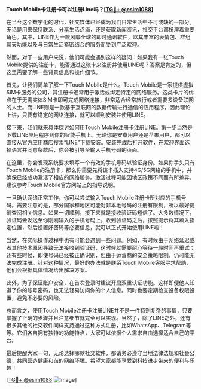 **Touch Mobile卡注册卡可以注册Line吗？[[TG💪+ @esim1088](https://t.me/s/esim1088)]**

在当今这个数字化的时代，社交媒体已经成为我们日常生活中不可或缺的一部分。无论是用来保持联系、分享生活点滴，还是获取新闻资讯，社交平台都扮演着重要角色。其中，LINE作为一款风靡全球的即时通讯软件，以其丰富的表情包、群组聊天功能以及与日常生活紧密结合的服务而受到广泛欢迎。

然而，对于一些用户来说，他们可能会遇到这样的疑问：如果我有一张Touch Mobile提供的注册卡，能否通过这张卡来注册并使用LINE呢？答案是肯定的，但这里需要了解一些背景信息和操作细节。

首先，让我们简单了解一下Touch Mobile是什么。Touch Mobile是一家提供虚拟SIM卡服务的公司，其注册卡通常用于激活或绑定特定的网络服务。这类卡片的优点在于无需实体SIM卡即可完成网络连接，非常适合经常旅行或者需要多设备联网的人士。而LINE则是一款基于互联网的数据传输进行通信的应用程序，因此理论上讲，只要有稳定的网络连接，就可以顺利安装并使用LINE。

接下来，我们就来具体探讨如何用Touch Mobile注册卡注册LINE。第一步当然是下载LINE应用程序到你的智能手机上。无论你是安卓用户还是苹果用户，都可以直接从官方应用商店搜索“LINE”下载安装。安装完成后打开软件，在欢迎界面选择语言并同意条款后，你会被引导至输入手机号码的页面。

在这里，你会发现系统要求填写一个有效的手机号码以验证身份。如果你手头只有Touch Mobile的注册卡，那么你需要先将该卡插入支持4G/5G网络的手机中，并确保已经成功激活了相应的网络服务。激活过程可能因地区政策不同而有所差异，建议参考Touch Mobile官方网站上的指导说明。

一旦确认网络正常工作，你可以尝试输入Touch Mobile注册卡所对应的手机号码。需要注意的是，部分国家和地区可能对非本地号码的注册有限制，所以最好提前查阅相关信息。如果一切顺利，接下来就是接收验证码短信了。大多数情况下，验证码会发送至你刚刚输入的手机号码上。收到验证码之后，按照提示将其填入指定位置，然后设置好密码等必要信息，就可以正式开始使用LINE啦！

当然，在实际操作过程中也有可能会遇到一些问题。例如，有时候由于网络延迟或者其他技术原因导致无法接收到验证码，这时候就需要耐心等待一段时间再重试；还有些时候，即使号码已经被正确识别，但由于运营商的安全策略限制，仍可能无法完成注册。针对这种情况，最好的办法就是联系Touch Mobile客服寻求帮助，他们会根据具体情况给出解决方案。

此外，为了保证账户安全，在首次登录时建议开启双重认证功能。这样即便他人知道了你的账号密码，也无法轻易访问你的个人信息。同时也要定期检查设备权限设置，避免不必要的风险。

总而言之，使用Touch Mobile注册卡注册LINE并不是一件特别复杂的事情，只要掌握了正确的步骤并且注意细节就完全可以实现。当然了，除了LINE之外，还有很多其他的社交软件同样支持通过这种方式注册，比如WhatsApp、Telegram等等。它们各自拥有独特的功能特点，大家可以依据个人需求自由选择适合自己的平台。

最后提醒大家一句，无论选择哪款社交软件，都请务必遵守当地法律法规和社会公德，共同营造健康和谐的网络环境。希望大家都能享受到科技进步带来的便利与乐趣！

[[TG💪+ @esim1088](https://t.me/s/esim1088) ![Image](https://i.postimg.cc/4NQfJmqS/Snipaste-2025-05-13-00-14-12.png)]